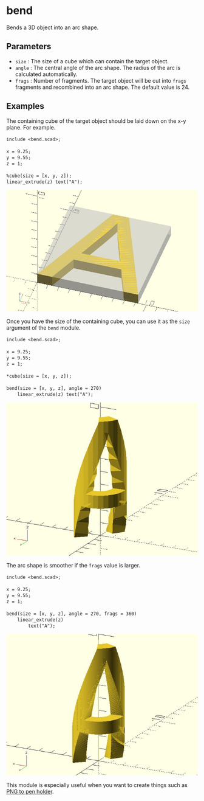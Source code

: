 # bend

Bends a 3D object into an arc shape.

## Parameters

- `size` : The size of a cube which can contain the target object.
- `angle` : The central angle of the arc shape. The radius of the arc is calculated automatically.
- `frags` : Number of fragments. The target object will be cut into `frags` fragments and recombined into an arc shape. The default value is 24.

## Examples

The containing cube of the target object should be laid down on the x-y plane. For example.

    include <bend.scad>;

	x = 9.25;
	y = 9.55;
	z = 1;  
	       
	%cube(size = [x, y, z]);
	linear_extrude(z) text("A");

![bend](images/lib-bend-1.JPG)

Once you have the size of the containing cube, you can use it as the `size` argument of the `bend` module.

    include <bend.scad>;

	x = 9.25;
	y = 9.55;
	z = 1;  
	       
	*cube(size = [x, y, z]);
	
	bend(size = [x, y, z], angle = 270)
	    linear_extrude(z) text("A");

![bend](images/lib-bend-2.JPG)

The arc shape is smoother if the `frags` value is larger. 

    include <bend.scad>;
	
	x = 9.25;
	y = 9.55;
	z = 1;  
	
	bend(size = [x, y, z], angle = 270, frags = 360)
	    linear_extrude(z) 
	        text("A");

![bend](images/lib-bend-3.JPG)

This module is especially useful when you want to create things such as [PNG to pen holder](https://www.thingiverse.com/thing:1589493).
